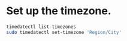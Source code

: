 <!-- TITLE: Timezone -->

# Set up the timezone.



```sh
timedatectl list-timezones
sudo timedatectl set-timezone 'Region/City'
```
